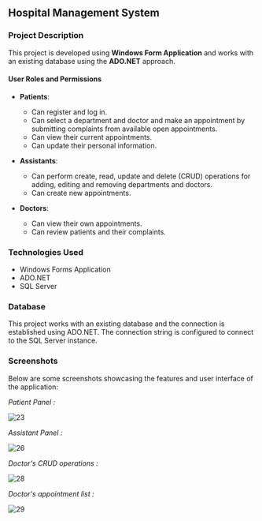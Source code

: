## Hospital Management System

### Project Description

This project is developed using **Windows Form Application** and works with an existing database using the **ADO.NET** approach.

#### User Roles and Permissions

- **Patients**:
  - Can register and log in.
  - Can select a department and doctor and make an appointment by submitting complaints from available open appointments.
  - Can view their current appointments.
  - Can update their personal information.

- **Assistants**:
  - Can perform create, read, update and delete (CRUD) operations for adding, editing and removing departments and doctors.
  - Can create new appointments.

- **Doctors**:
  - Can view their own appointments.
  - Can review patients and their complaints.

### Technologies Used

- Windows Forms Application
- ADO.NET
- SQL Server

### Database

This project works with an existing database and the connection is established using ADO.NET. The connection string is configured to connect to the SQL Server instance.

### Screenshots

Below are some screenshots showcasing the features and user interface of the application:

*Patient Panel :*

![23](https://github.com/user-attachments/assets/a9faadc2-0d04-40d0-a372-fa3f71f50f49)

*Assistant Panel :*

![26](https://github.com/user-attachments/assets/1bd81bbe-7fe3-4350-ba13-13812fd421b5)

*Doctor's CRUD operations :*

![28](https://github.com/user-attachments/assets/9fb1ebee-5ef3-4bbd-824a-a9d847cf3309)

*Doctor's appointment list :*

![29](https://github.com/user-attachments/assets/c7b9abc6-23dd-4c00-bd1f-f51c67c9db6e)
